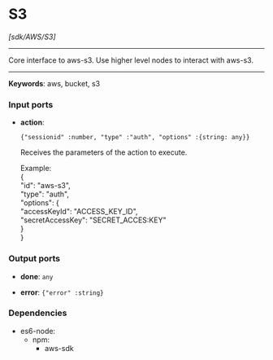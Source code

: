 # S3

_[sdk/AWS/S3]_

---

Core interface to aws-s3. Use higher level nodes to interact with aws-s3.  

---

__Keywords__: aws, bucket, s3

### Input ports

* __action__: 
    ```
    {"sessionid" :number, "type" :"auth", "options" :{string: any}}
    ```

    Receives the parameters of the action to execute.  
      
    Example:   
    {  
      "id": "aws-s3",  
      "type": "auth",  
    "options": {  
        "accessKeyId": "ACCESS_KEY_ID",  
        "secretAccessKey": "SECRET_ACCES:KEY"  
      }  
    }  

### Output ports

* __done__: ` any `


* __error__: ` {"error" :string} `

### Dependencies

* es6-node:
    * npm:
        * aws-sdk

